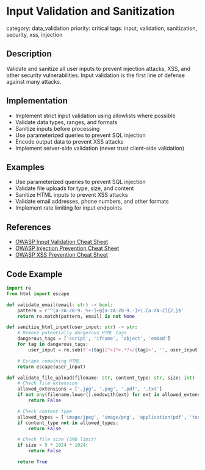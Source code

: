 # Input Validation and Sanitization

category: data_validation
priority: critical
tags: input, validation, sanitization, security, xss, injection

## Description

Validate and sanitize all user inputs to prevent injection attacks, XSS, and other security vulnerabilities. Input validation is the first line of defense against many attacks.

## Implementation

- Implement strict input validation using allowlists where possible
- Validate data types, ranges, and formats
- Sanitize inputs before processing
- Use parameterized queries to prevent SQL injection
- Encode output data to prevent XSS attacks
- Implement server-side validation (never trust client-side validation)

## Examples

- Use parameterized queries to prevent SQL injection
- Validate file uploads for type, size, and content
- Sanitize HTML inputs to prevent XSS attacks
- Validate email addresses, phone numbers, and other formats
- Implement rate limiting for input endpoints

## References

- [OWASP Input Validation Cheat Sheet](https://cheatsheetseries.owasp.org/cheatsheets/Input_Validation_Cheat_Sheet.html)
- [OWASP Injection Prevention Cheat Sheet](https://cheatsheetseries.owasp.org/cheatsheets/Injection_Prevention_Cheat_Sheet.html)
- [OWASP XSS Prevention Cheat Sheet](https://cheatsheetseries.owasp.org/cheatsheets/Cross_Site_Scripting_Prevention_Cheat_Sheet.html)

## Code Example

```python
import re
from html import escape

def validate_email(email: str) -> bool:
    pattern = r'^[a-zA-Z0-9._%+-]+@[a-zA-Z0-9.-]+\.[a-zA-Z]{2,}$'
    return re.match(pattern, email) is not None

def sanitize_html_input(user_input: str) -> str:
    # Remove potentially dangerous HTML tags
    dangerous_tags = ['script', 'iframe', 'object', 'embed']
    for tag in dangerous_tags:
        user_input = re.sub(f'<{tag}[^>]*>.*?</{tag}>', '', user_input, flags=re.IGNORECASE | re.DOTALL)

    # Escape remaining HTML
    return escape(user_input)

def validate_file_upload(filename: str, content_type: str, size: int) -> bool:
    # Check file extension
    allowed_extensions = ['.jpg', '.png', '.pdf', '.txt']
    if not any(filename.lower().endswith(ext) for ext in allowed_extensions):
        return False

    # Check content type
    allowed_types = ['image/jpeg', 'image/png', 'application/pdf', 'text/plain']
    if content_type not in allowed_types:
        return False

    # Check file size (5MB limit)
    if size > 5 * 1024 * 1024:
        return False

    return True
```
